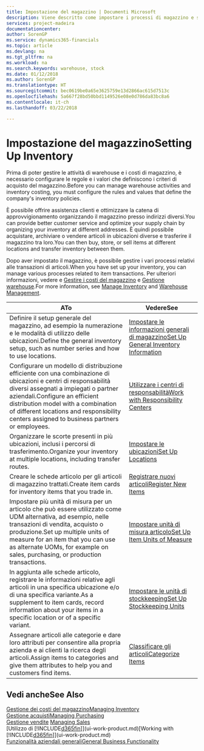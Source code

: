 ```yaml
---
title: Impostazione del magazzino | Documenti Microsoft
description: Viene descritto come impostare i processi di magazzino e stock, inclusi i percorsi di trasferimento e le ubicazioni, come le warehouse.
services: project-madeira
documentationcenter: 
author: SorenGP
ms.service: dynamics365-financials
ms.topic: article
ms.devlang: na
ms.tgt_pltfrm: na
ms.workload: na
ms.search.keywords: warehouse, stock
ms.date: 01/12/2018
ms.author: SorenGP
ms.translationtype: HT
ms.sourcegitcommit: bec0619be0a65e3625759e13d2866ac615d7513c
ms.openlocfilehash: 5a667f28bd50bbd1149526e08e0d786da83bc8a6
ms.contentlocale: it-ch
ms.lasthandoff: 03/22/2018

---
```

# <a name="setting-up-inventory"></a><span data-ttu-id="b9b57-103">Impostazione del magazzino</span><span class="sxs-lookup"><span data-stu-id="b9b57-103">Setting Up Inventory</span></span>
<span data-ttu-id="b9b57-104">Prima di poter gestire le attività di warehouse e i costi di magazzino, è necessario configurare le regole e i valori che definiscono i criteri di acquisto del magazzino.</span><span class="sxs-lookup"><span data-stu-id="b9b57-104">Before you can manage warehouse activities and inventory costing, you must configure the rules and values that define the company's inventory policies.</span></span>

<span data-ttu-id="b9b57-105">È possibile offrire assistenza clienti e ottimizzare la catena di approvvigionamento organizzando il magazzino presso indirizzi diversi.</span><span class="sxs-lookup"><span data-stu-id="b9b57-105">You can provide better customer service and optimize your supply chain by organizing your inventory at different addresses.</span></span> <span data-ttu-id="b9b57-106">È quindi possibile acquistare, archiviare o vendere articoli in ubicazioni diverse e trasferire il magazzino tra loro.</span><span class="sxs-lookup"><span data-stu-id="b9b57-106">You can then buy, store, or sell items at different locations and transfer inventory between them.</span></span>

<span data-ttu-id="b9b57-107">Dopo aver impostato il magazzino, è possibile gestire i vari processi relativi alle transazioni di articoli.</span><span class="sxs-lookup"><span data-stu-id="b9b57-107">When you have set up your inventory, you can manage various processes related to item transactions.</span></span> <span data-ttu-id="b9b57-108">Per ulteriori informazioni, vedere e [Gestire i costi del magazzino](inventory-manage-inventory.md) e [Gestione warehouse](warehouse-manage-warehouse.md).</span><span class="sxs-lookup"><span data-stu-id="b9b57-108">For more information, see [Manage Inventory](inventory-manage-inventory.md) and [Warehouse Management](warehouse-manage-warehouse.md).</span></span>

| <span data-ttu-id="b9b57-109">A</span><span class="sxs-lookup"><span data-stu-id="b9b57-109">To</span></span> | <span data-ttu-id="b9b57-110">Vedere</span><span class="sxs-lookup"><span data-stu-id="b9b57-110">See</span></span> |
| --- | --- |
| <span data-ttu-id="b9b57-111">Definire il setup generale del magazzino, ad esempio la numerazione e le modalità di utilizzo delle ubicazioni.</span><span class="sxs-lookup"><span data-stu-id="b9b57-111">Define the general inventory setup, such as number series and how to use locations.</span></span> |[<span data-ttu-id="b9b57-112">Impostare le informazioni generali di magazzino</span><span class="sxs-lookup"><span data-stu-id="b9b57-112">Set Up General Inventory Information</span></span>](inventory-how-setup-general.md) |
|<span data-ttu-id="b9b57-113">Configurare un modello di distribuzione efficiente con una combinazione di ubicazioni e centri di responsabilità diversi assegnati a impiegati o partner aziendali.</span><span class="sxs-lookup"><span data-stu-id="b9b57-113">Configure an efficient distribution model with a combination of different locations and responsibility centers assigned to business partners or employees.</span></span>|[<span data-ttu-id="b9b57-114">Utilizzare i centri di responsabilità</span><span class="sxs-lookup"><span data-stu-id="b9b57-114">Work with Responsibility Centers</span></span>](inventory-responsibility-centers.md)|
| <span data-ttu-id="b9b57-115">Organizzare le scorte presenti in più ubicazioni, inclusi i percorsi di trasferimento.</span><span class="sxs-lookup"><span data-stu-id="b9b57-115">Organize your inventory at multiple locations, including transfer routes.</span></span> |[<span data-ttu-id="b9b57-116">Impostare le ubicazioni</span><span class="sxs-lookup"><span data-stu-id="b9b57-116">Set Up Locations</span></span>](inventory-how-register-new-items.md) |
| <span data-ttu-id="b9b57-117">Creare le schede articolo per gli articoli di magazzino trattati.</span><span class="sxs-lookup"><span data-stu-id="b9b57-117">Create item cards for inventory items that you trade in.</span></span> |[<span data-ttu-id="b9b57-118">Registrare nuovi articoli</span><span class="sxs-lookup"><span data-stu-id="b9b57-118">Register New Items</span></span>](inventory-how-register-new-items.md) |
|<span data-ttu-id="b9b57-119">Impostare più unità di misura per un articolo che può essere utilizzato come UDM alternativa, ad esempio, nelle transazioni di vendita, acquisto o produzione.</span><span class="sxs-lookup"><span data-stu-id="b9b57-119">Set up multiple units of measure for an item that you can use as alternate UOMs, for example on sales, purchasing, or production transactions.</span></span>|[<span data-ttu-id="b9b57-120">Impostare unità di misura articolo</span><span class="sxs-lookup"><span data-stu-id="b9b57-120">Set Up Item Units of Measure</span></span>](inventory-how-setup-units-of-measure.md)|
|<span data-ttu-id="b9b57-121">In aggiunta alle schede articolo, registrare le informazioni relative agli articoli in una specifica ubicazione e/o di una specifica variante.</span><span class="sxs-lookup"><span data-stu-id="b9b57-121">As a supplement to item cards, record information about your items in a specific location or of a specific variant.</span></span>|[<span data-ttu-id="b9b57-122">Impostare le unità di stockkeeping</span><span class="sxs-lookup"><span data-stu-id="b9b57-122">Set Up Stockkeeping Units</span></span>](inventory-how-to-set-up-stockkeeping-units.md)|
| <span data-ttu-id="b9b57-123">Assegnare articoli alle categorie e dare loro attributi per consentire alla propria azienda e ai clienti la ricerca degli articoli.</span><span class="sxs-lookup"><span data-stu-id="b9b57-123">Assign items to categories and give them attributes to help you and customers find items.</span></span> |[<span data-ttu-id="b9b57-124">Classificare gli articoli</span><span class="sxs-lookup"><span data-stu-id="b9b57-124">Categorize Items</span></span>](inventory-how-categorize-items.md) |

## <a name="see-also"></a><span data-ttu-id="b9b57-125">Vedi anche</span><span class="sxs-lookup"><span data-stu-id="b9b57-125">See Also</span></span>
[<span data-ttu-id="b9b57-126">Gestione dei costi del magazzino</span><span class="sxs-lookup"><span data-stu-id="b9b57-126">Managing Inventory</span></span>](inventory-manage-inventory.md)  
[<span data-ttu-id="b9b57-127">Gestione acquisti</span><span class="sxs-lookup"><span data-stu-id="b9b57-127">Managing Purchasing</span></span>](purchasing-manage-purchasing.md)  
<span data-ttu-id="b9b57-128">[Gestione vendite](sales-manage-sales.md)  </span><span class="sxs-lookup"><span data-stu-id="b9b57-128">[Managing Sales](sales-manage-sales.md)  </span></span>  
<span data-ttu-id="b9b57-129">[Utilizzo di [!INCLUDE[d365fin](includes/d365fin_md.md)]](ui-work-product.md)</span><span class="sxs-lookup"><span data-stu-id="b9b57-129">[Working with [!INCLUDE[d365fin](includes/d365fin_md.md)]](ui-work-product.md)</span></span>  
[<span data-ttu-id="b9b57-130">Funzionalità aziendali generali</span><span class="sxs-lookup"><span data-stu-id="b9b57-130">General Business Functionality</span></span>](ui-across-business-areas.md)

